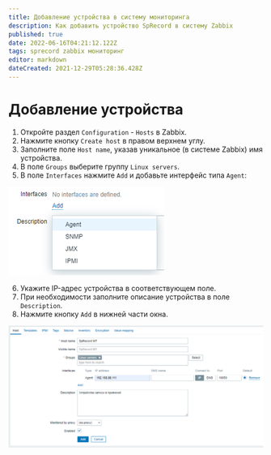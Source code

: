```yaml
---
title: Добавление устройства в систему мониторинга
description: Как добавить устройство SpRecord в систему Zabbix
published: true
date: 2022-06-16T04:21:12.122Z
tags: sprecord zabbix мониторинг
editor: markdown
dateCreated: 2021-12-29T05:28:36.428Z
---
```


# Добавление устройства
1. Откройте раздел ```Configuration``` - ```Hosts``` в Zabbix.
2. Нажмите кнопку ```Create host``` в правом верхнем углу.
3. Заполните поле ```Host name```, указав уникальное (в системе Zabbix) имя устройства.
4. В поле ```Groups``` выберите группу ```Linux servers```.
5. В поле ```Interfaces``` нажмите ```Add``` и добавьте интерфейс типа ```Agent```:

![add_interface.png](/zabbix/add_interface.png)

6. Укажите IP-адрес устройства в соответствующем поле.
7. При необходимости заполните описание устройства в поле ```Description```.
8. Нажмите кнопку ```Add``` в нижней части окна.

![create_host.png](/zabbix/create_host.png)
